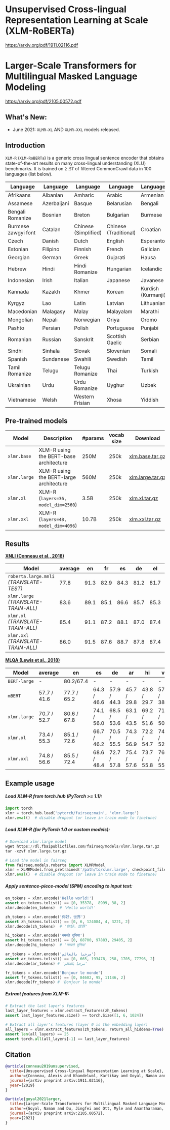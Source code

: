 # Unsupervised Cross-lingual Representation Learning at Scale (XLM-RoBERTa)
https://arxiv.org/pdf/1911.02116.pdf

# Larger-Scale Transformers for Multilingual Masked Language Modeling
https://arxiv.org/pdf/2105.00572.pdf


## What's New:
- June 2021: `XLMR-XL` AND `XLMR-XXL` models released.

## Introduction

`XLM-R` (`XLM-RoBERTa`) is a generic cross lingual sentence encoder that obtains state-of-the-art results on many cross-lingual understanding (XLU) benchmarks. It is trained on `2.5T` of filtered CommonCrawl data in 100 languages (list below).

 Language | Language|Language |Language | Language
---|---|---|---|---
Afrikaans | Albanian | Amharic | Arabic | Armenian
Assamese | Azerbaijani | Basque | Belarusian | Bengali
Bengali Romanize | Bosnian | Breton | Bulgarian | Burmese
Burmese zawgyi font | Catalan | Chinese (Simplified) | Chinese (Traditional) | Croatian
Czech | Danish | Dutch | English | Esperanto
Estonian | Filipino | Finnish | French | Galician
Georgian | German | Greek | Gujarati | Hausa
Hebrew | Hindi | Hindi Romanize | Hungarian | Icelandic
Indonesian | Irish | Italian | Japanese | Javanese
Kannada | Kazakh | Khmer | Korean | Kurdish (Kurmanji)
Kyrgyz | Lao | Latin | Latvian | Lithuanian
Macedonian | Malagasy | Malay | Malayalam | Marathi
Mongolian | Nepali | Norwegian | Oriya | Oromo
Pashto | Persian | Polish | Portuguese | Punjabi
Romanian | Russian | Sanskrit | Scottish Gaelic | Serbian
Sindhi | Sinhala | Slovak | Slovenian | Somali
Spanish | Sundanese | Swahili | Swedish | Tamil
Tamil Romanize | Telugu | Telugu Romanize | Thai | Turkish
Ukrainian | Urdu | Urdu Romanize | Uyghur | Uzbek
Vietnamese | Welsh | Western Frisian | Xhosa | Yiddish

## Pre-trained models

Model | Description | #params | vocab size | Download
---|---|---|---|---
`xlmr.base` | XLM-R using the BERT-base architecture | 250M | 250k | [xlm.base.tar.gz](https://dl.fbaipublicfiles.com/fairseq/models/xlmr.base.tar.gz)
`xlmr.large` | XLM-R using the BERT-large architecture | 560M | 250k | [xlm.large.tar.gz](https://dl.fbaipublicfiles.com/fairseq/models/xlmr.large.tar.gz)
`xlmr.xl` | XLM-R (`layers=36, model_dim=2560`) | 3.5B | 250k | [xlm.xl.tar.gz](https://dl.fbaipublicfiles.com/fairseq/models/xlmr/xlmr.xl.tar.gz)
`xlmr.xxl` | XLM-R (`layers=48, model_dim=4096`) | 10.7B | 250k | [xlm.xxl.tar.gz](https://dl.fbaipublicfiles.com/fairseq/models/xlmr/xlmr.xxl.tar.gz)

## Results

**[XNLI (Conneau et al., 2018)](https://arxiv.org/abs/1809.05053)**

Model | average | en | fr | es | de | el | bg | ru | tr | ar | vi | th | zh | hi | sw | ur
---|---|---|---|---|---|---|---|---|---|---|---|---|---|---|---|---
`roberta.large.mnli` _(TRANSLATE-TEST)_ | 77.8 | 91.3 | 82.9 | 84.3 | 81.2 | 81.7 | 83.1 | 78.3 | 76.8 | 76.6 | 74.2 | 74.1 | 77.5 | 70.9 | 66.7 | 66.8
`xlmr.large` _(TRANSLATE-TRAIN-ALL)_ | 83.6 | 89.1 | 85.1 | 86.6 | 85.7 | 85.3 | 85.9 | 83.5 | 83.2 | 83.1 | 83.7 | 81.5 | 83.7 | 81.6 | 78.0 | 78.1
`xlmr.xl` _(TRANSLATE-TRAIN-ALL)_ | 85.4 | 91.1 | 87.2 | 88.1 | 87.0 | 87.4 | 87.8 | 85.3 | 85.2 | 85.3 | 86.2 | 83.8 | 85.3 | 83.1 | 79.8 | 78.2 | 85.4
`xlmr.xxl` _(TRANSLATE-TRAIN-ALL)_ | 86.0 | 91.5 | 87.6 | 88.7 | 87.8 | 87.4 | 88.2 | 85.6 | 85.1 | 85.8 | 86.3 | 83.9 | 85.6 | 84.6 | 81.7 | 80.6

**[MLQA (Lewis et al., 2018)](https://arxiv.org/abs/1910.07475)**

Model | average | en | es | de | ar | hi | vi | zh
---|---|---|---|---|---|---|---|---
`BERT-large` | - | 80.2/67.4 | - | - | - | - | - | -
`mBERT` | 57.7 / 41.6 | 77.7 / 65.2 | 64.3 / 46.6 | 57.9 / 44.3 | 45.7 / 29.8| 43.8 / 29.7 | 57.1 / 38.6 | 57.5 / 37.3
`xlmr.large` | 70.7 / 52.7 | 80.6 / 67.8 | 74.1 / 56.0 | 68.5 / 53.6 | 63.1 / 43.5 | 69.2 / 51.6 | 71.3 / 50.9 | 68.0 / 45.4
`xlmr.xl` | 73.4 / 55.3 | 85.1 / 72.6 | 66.7 / 46.2 | 70.5 / 55.5 | 74.3 / 56.9 | 72.2 / 54.7 | 74.4 / 52.9 | 70.9 / 48.5
`xlmr.xxl` | 74.8 / 56.6 | 85.5 / 72.4 | 68.6 / 48.4 | 72.7 / 57.8 | 75.4 / 57.6 | 73.7 / 55.8 | 76.0 / 55.0 | 71.7 / 48.9


## Example usage

##### Load XLM-R from torch.hub (PyTorch >= 1.1):
```python
import torch
xlmr = torch.hub.load('pytorch/fairseq:main', 'xlmr.large')
xlmr.eval()  # disable dropout (or leave in train mode to finetune)
```

##### Load XLM-R (for PyTorch 1.0 or custom models):
```python
# Download xlmr.large model
wget https://dl.fbaipublicfiles.com/fairseq/models/xlmr.large.tar.gz
tar -xzvf xlmr.large.tar.gz

# Load the model in fairseq
from fairseq.models.roberta import XLMRModel
xlmr = XLMRModel.from_pretrained('/path/to/xlmr.large', checkpoint_file='model.pt')
xlmr.eval()  # disable dropout (or leave in train mode to finetune)
```

##### Apply sentence-piece-model (SPM) encoding to input text:
```python
en_tokens = xlmr.encode('Hello world!')
assert en_tokens.tolist() == [0, 35378,  8999, 38, 2]
xlmr.decode(en_tokens)  # 'Hello world!'

zh_tokens = xlmr.encode('你好，世界')
assert zh_tokens.tolist() == [0, 6, 124084, 4, 3221, 2]
xlmr.decode(zh_tokens)  # '你好，世界'

hi_tokens = xlmr.encode('नमस्ते दुनिया')
assert hi_tokens.tolist() == [0, 68700, 97883, 29405, 2]
xlmr.decode(hi_tokens)  # 'नमस्ते दुनिया'

ar_tokens = xlmr.encode('مرحبا بالعالم')
assert ar_tokens.tolist() == [0, 665, 193478, 258, 1705, 77796, 2]
xlmr.decode(ar_tokens) # 'مرحبا بالعالم'

fr_tokens = xlmr.encode('Bonjour le monde')
assert fr_tokens.tolist() == [0, 84602, 95, 11146, 2]
xlmr.decode(fr_tokens) # 'Bonjour le monde'
```

##### Extract features from XLM-R:
```python
# Extract the last layer's features
last_layer_features = xlmr.extract_features(zh_tokens)
assert last_layer_features.size() == torch.Size([1, 6, 1024])

# Extract all layer's features (layer 0 is the embedding layer)
all_layers = xlmr.extract_features(zh_tokens, return_all_hiddens=True)
assert len(all_layers) == 25
assert torch.all(all_layers[-1] == last_layer_features)
```

## Citation

```bibtex
@article{conneau2019unsupervised,
  title={Unsupervised Cross-lingual Representation Learning at Scale},
  author={Conneau, Alexis and Khandelwal, Kartikay and Goyal, Naman and Chaudhary, Vishrav and Wenzek, Guillaume and Guzm{\'a}n, Francisco and Grave, Edouard and Ott, Myle and Zettlemoyer, Luke and Stoyanov, Veselin},
  journal={arXiv preprint arXiv:1911.02116},
  year={2019}
}
```


```bibtex
@article{goyal2021larger,
  title={Larger-Scale Transformers for Multilingual Masked Language Modeling},
  author={Goyal, Naman and Du, Jingfei and Ott, Myle and Anantharaman, Giri and Conneau, Alexis},
  journal={arXiv preprint arXiv:2105.00572},
  year={2021}
}
```
